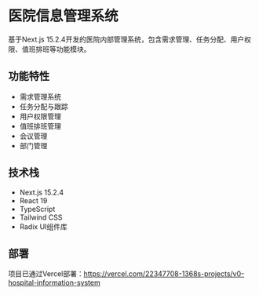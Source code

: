 # 医院信息管理系统

基于Next.js 15.2.4开发的医院内部管理系统，包含需求管理、任务分配、用户权限、值班排班等功能模块。

## 功能特性

- 需求管理系统
- 任务分配与跟踪
- 用户权限管理
- 值班排班管理
- 会议管理
- 部门管理

## 技术栈

- Next.js 15.2.4
- React 19
- TypeScript
- Tailwind CSS
- Radix UI组件库

## 部署

项目已通过Vercel部署：https://vercel.com/22347708-1368s-projects/v0-hospital-information-system